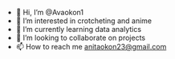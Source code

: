 - 👋 Hi, I’m @Avaokon1
- 👀 I’m interested in crotcheting and anime
- 🌱 I’m currently learning data analytics
- 💞️ I’m looking to collaborate on projects
- 📫 How to reach me anitaokon23@gmail.com 

<!---
Avaokon1/Avaokon1 is a ✨ special ✨ repository because its `README.md` (this file) appears on your GitHub profile.
You can click the Preview link to take a look at your changes.
--->
